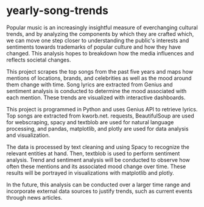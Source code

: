 # yearly-song-trends
Popular music is an increasingly insightful measure of everchanging cultural trends, and by analyzing the components by which they are crafted which, we can move one step closer to understanding the public's interests and sentiments towards trademarks of popular culture and how they have changed. This analysis hopes to breakdown how the media influences and reflects societal changes. 

This project scrapes the top songs from the past five years and maps how mentions of locations, brands, and celebrities as well as the mood around them change with time. Song lyrics are extracted from Genius and sentiment analysis is conducted to determine the mood associated with each mention. These trends are visualized with interactive dashboards.

This project is programmed in Python and uses Genius API to retrieve lyrics. Top songs are extracted from kworb.net. requests, BeautifulSoup are used for webscraping, spacy and textblob are used for natural language processing, and pandas, matplotlib, and plotly are used for data analysis and visualization.

The data is processed by text cleaning and using Spacy to recognize the relevant entities at hand. Then, textblob is used to perform sentiment analysis. Trend and sentiment analysis will be conducted to observe how often these mentions and its associated mood change over time. These results will be portrayed in visualizations with matplotlib and plotly. 

In the future, this analysis can be conducted over a larger time range and incorporate external data sources to justify trends, such as current events through news articles. 
